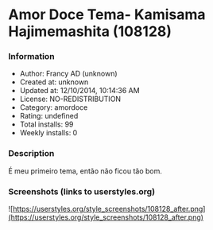 # Amor Doce Tema- Kamisama Hajimemashita (108128)

### Information
- Author: Francy AD (unknown)
- Created at: unknown
- Updated at: 12/10/2014, 10:14:36 AM
- License: NO-REDISTRIBUTION
- Category: amordoce
- Rating: undefined
- Total installs: 99
- Weekly installs: 0


### Description
É meu primeiro tema, então não ficou tão bom.


### Screenshots (links to userstyles.org)
![https://userstyles.org/style_screenshots/108128_after.png](https://userstyles.org/style_screenshots/108128_after.png)



